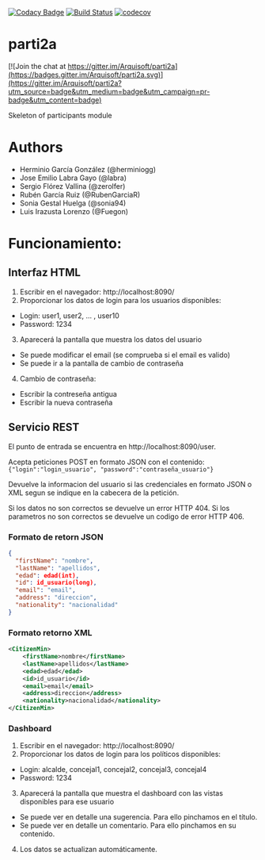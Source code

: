 [![Codacy Badge](https://api.codacy.com/project/badge/Grade/56939749694d403083de20f8a7e2b056)](https://www.codacy.com/app/Fuegon/parti2a?utm_source=github.com&amp;utm_medium=referral&amp;utm_content=Arquisoft/parti2a&amp;utm_campaign=Badge_Grade)
[![Build Status](https://travis-ci.org/Arquisoft/parti2a.svg?branch=master)](https://travis-ci.org/Arquisoft/parti2a)
[![codecov](https://codecov.io/gh/Arquisoft/parti2a/branch/master/graph/badge.svg)](https://codecov.io/gh/Arquisoft/parti2a)


# parti2a

[![Join the chat at https://gitter.im/Arquisoft/parti2a](https://badges.gitter.im/Arquisoft/parti2a.svg)](https://gitter.im/Arquisoft/parti2a?utm_source=badge&utm_medium=badge&utm_campaign=pr-badge&utm_content=badge)

Skeleton of participants module

# Authors

- Herminio García González (@herminiogg)
- Jose Emilio Labra Gayo (@labra)
- Sergio Flórez Vallina (@zerolfer)
- Rubén García Ruiz (@RubenGarciaR)
- Sonia Gestal Huelga (@sonia94)
- Luis Irazusta Lorenzo (@Fuegon)

# Funcionamiento:
## Interfaz HTML
1. Escribir en el navegador: http://localhost:8090/
2. Proporcionar los datos de login para los usuarios disponibles:
 * Login: user1, user2, ... , user10
 * Password: 1234
3. Aparecerá la pantalla que muestra los datos del usuario
 * Se puede modificar el email (se comprueba si el email es valido)
 * Se puede ir a la pantalla de cambio de contraseña
4. Cambio de contraseña:
 * Escribir la contreseña antigua
 * Escribir la nueva contraseña

## Servicio REST
   El punto de entrada se encuentra en http://localhost:8090/user.
   
   Acepta peticiones POST en formato JSON con el contenido:
   ``{"login":"login_usuario", "password":"contraseña_usuario"}``
   
   Devuelve la informacion del usuario si las credenciales en formato 
   JSON o XML segun se indique en la cabecera de la petición.
   
   Si los datos no son correctos se devuelve un error HTTP 404.
   Si los parametros no son correctos se devuelve un codigo de error HTTP 406.
   
### Formato de retorn JSON
   ```json
   {
     "firstName": "nombre",
     "lastName": "apellidos",
     "edad": edad(int),
     "id": id_usuario(long),
     "email": "email",
     "address": "direccion",
     "nationality": "nacionalidad"
   }
   ```
### Formato retorno XML
   ```xml
   <CitizenMin>
       <firstName>nombre</firstName>
       <lastName>apellidos</lastName>
       <edad>edad</edad>
       <id>id_usuario</id>
       <email>email</email>
       <address>direccion</address>
       <nationality>nacionalidad</nationality>
   </CitizenMin>
   ```
### Dashboard
1. Escribir en el navegador: http://localhost:8090/
2. Proporcionar los datos de login para los políticos disponibles:
 * Login: alcalde, concejal1, concejal2, concejal3, concejal4
 * Password: 1234
3. Aparecerá la pantalla que muestra el dashboard con las vistas disponibles para ese usuario
 * Se puede ver en detalle una sugerencia. Para ello pinchamos en el título.
 * Se puede ver en detalle un comentario. Para ello pinchamos en su contenido.
4. Los datos se actualizan automáticamente.


